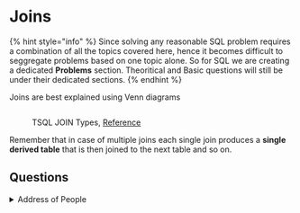 # Joins

{% hint style="info" %}
Since solving any reasonable SQL problem requires a combination of all the topics covered here, hence it becomes difficult to seggregate problems based on one topic alone. So for SQL we are creating a dedicated **Problems** section. Theoritical and Basic questions will still be under their dedicated sections.
{% endhint %}

Joins are best explained using Venn diagrams

<figure><img src="../contents/SQL/images/image1.png" alt=""><figcaption><p>TSQL JOIN Types, <a href="https://stevestedman.com/2015/05/tsql-join-types-poster-version-4-1/">Reference</a></p></figcaption></figure>

Remember that in case of multiple joins each single join produces a **single derived table** that is then joined to the next table and so on.

## Questions

<details>

<summary>Address of People</summary>

**Reference -** [**Leetcode**](https://leetcode.com/problems/combine-two-tables/)

<pre><code><strong>Table: Person
</strong>
| Column Name | Type    |
|-------------|---------|
| PersonId    | int     |
| FirstName   | varchar |
| LastName    | varchar |

PersonId is the primary key column for this table.

Table: Address


| Column Name | Type    |
|-------------|---------|
| AddressId   | int     |
| PersonId    | int     |
| City        | varchar |
| State       | varchar |

AddressId is the primary key column for this table.</code></pre>

Write a SQL query for a report that provides the following information for each person in the Person table, regardless of if there is an address for each of those people:

FirstName, LastName, City, State

**Answer**

```sql
select a.FirstName, a.LastName, b.City, b.State
from Person a
left join Address b
on a.PersonId = b.PersonID
```

</details>

